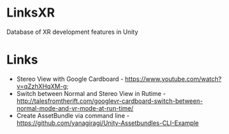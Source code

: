 # LinksXR
Database of XR development features in Unity

# Links

- Stereo View with Google Cardboard - https://www.youtube.com/watch?v=qZzhXHqXM-g;
- Switch between Normal and Stereo View in Rutime - http://talesfromtherift.com/googlevr-cardboard-switch-between-normal-mode-and-vr-mode-at-run-time/ 
- Create AssetBundle via command line - https://github.com/yanagiragi/Unity-Assetbundles-CLI-Example
